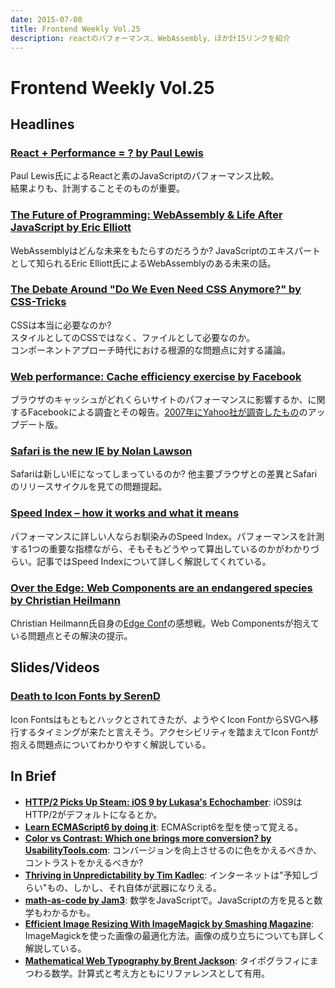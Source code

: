 ```yaml
---
date: 2015-07-08
title: Frontend Weekly Vol.25
description: reactのパフォーマンス、WebAssembly、ほか計15リンクを紹介
---
```


# Frontend Weekly Vol.25

## Headlines

### [React + Performance = ? by Paul Lewis](https://aerotwist.com/blog/react-plus-performance-equals-what/)

Paul Lewis氏によるReactと素のJavaScriptのパフォーマンス比較。  
結果よりも、計測することそのものが重要。

### [The Future of Programming: WebAssembly & Life After JavaScript by Eric Elliott](http://www.sitepoint.com/future-programming-webassembly-life-after-javascript/)

WebAssemblyはどんな未来をもたらすのだろうか? JavaScriptのエキスパートとして知られるEric Elliott氏によるWebAssemblyのある未来の話。

### [The Debate Around "Do We Even Need CSS Anymore?" by CSS-Tricks](https://css-tricks.com/the-debate-around-do-we-even-need-css-anymore/)

CSSは本当に必要なのか?  
スタイルとしてのCSSではなく、ファイルとして必要なのか。  
コンポーネントアプローチ時代における根源的な問題点に対する議論。

### [Web performance: Cache efficiency exercise by Facebook](https://code.facebook.com/posts/964122680272229/web-performance-cache-efficiency-exercise/)

ブラウザのキャッシュがどれくらいサイトのパフォーマンスに影響するか、に関するFacebookによる調査とその報告。[2007年にYahoo社が調査したもの](http://yuiblog.com/blog/2007/01/04/performance-research-part-2/)のアップデート版。

### [Safari is the new IE by Nolan Lawson ](http://nolanlawson.com/2015/06/30/safari-is-the-new-ie/)

Safariは新しいIEになってしまっているのか? 他主要ブラウザとの差異とSafariのリリースサイクルを見ての問題提起。

### [Speed Index – how it works and what it means](https://www.nccgroup.trust/uk/about-us/newsroom-and-events/blogs/2015/june/speed-index--how-it-works-and-what-it-means/)

パフォーマンスに詳しい人ならお馴染みのSpeed Index。パフォーマンスを計測する1つの重要な指標ながら、そもそもどうやって算出しているのかがわかりづらい。記事ではSpeed Indexについて詳しく解説してくれている。

### [Over the Edge: Web Components are an endangered species by Christian Heilmann](http://christianheilmann.com/2015/07/01/over-the-edge-web-components-are-an-endangered-species/)

Christian Heilmann氏自身の[Edge Conf](https://edgeconf.com/2015-london)の感想戦。Web Componentsが抱えている問題点とその解決の提示。

## Slides/Videos

### [Death to Icon Fonts by SerenD](https://speakerdeck.com/ninjanails/death-to-icon-fonts)

Icon Fontsはもともとハックとされてきたが、ようやくIcon FontからSVGへ移行するタイミングが来たと言えそう。アクセシビリティを踏まえてIcon Fontが抱える問題点についてわかりやすく解説している。

## In Brief

- [**HTTP/2 Picks Up Steam: iOS 9 by Lukasa's Echochamber**](http://lukasa.co.uk/2015/06/HTTP2_Picks_Up_Steam_iOS9/): iOS9はHTTP/2がデフォルトになるとか。
- [**Learn ECMAScript6 by doing it**](http://es6katas.org/): ECMAScript6を型を使って覚える。
- [**Color vs Contrast: Which one brings more conversion? by UsabilityTools.com**](http://blog.usabilitytools.com/color-vs-contrast/): コンバージョンを向上させるのに色をかえるべきか、コントラストをかえるべきか?
- [**Thriving in Unpredictability by Tim Kadlec**](http://timkadlec.com/2015/06/thriving-in-unpredictability/): インターネットは"予知しづらい"もの、しかし、それ自体が武器になりえる。
- [**math-as-code by Jam3**](https://github.com/Jam3/math-as-code): 数学をJavaScriptで。JavaScriptの方を見ると数学もわかるかも。
- [**Efficient Image Resizing With ImageMagick by Smashing Magazine**](http://www.smashingmagazine.com/2015/06/25/efficient-image-resizing-with-imagemagick/): ImageMagickを使った画像の最適化方法。画像の成り立ちについても詳しく解説している。
- [**Mathematical Web Typography by Brent Jackson**](http://jxnblk.com/writing/posts/mathematical-web-typography/): タイポグラフィにまつわる数学。計算式と考え方ともにリファレンスとして有用。
